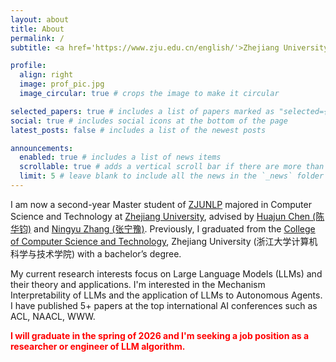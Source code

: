 ```yaml
---
layout: about
title: About
permalink: /
subtitle: <a href='https://www.zju.edu.cn/english/'>Zhejiang University</a>; <a href='https://github.com/zjunlp'>ZJUNLP</a>.

profile:
  align: right
  image: prof_pic.jpg
  image_circular: true # crops the image to make it circular

selected_papers: true # includes a list of papers marked as "selected={true}"
social: true # includes social icons at the bottom of the page
latest_posts: false # includes a list of the newest posts

announcements:
  enabled: true # includes a list of news items
  scrollable: true # adds a vertical scroll bar if there are more than 3 news items
  limit: 5 # leave blank to include all the news in the `_news` folder
---
```


I am now a second-year Master student of [ZJUNLP](https://github.com/zjunlp) majored in Computer Science and Technology at [Zhejiang University](https://www.zju.edu.cn/english/), advised by [Huajun Chen (陈华钧)](https://person.zju.edu.cn/huajun) and [Ningyu Zhang (张宁豫)](https://person.zju.edu.cn/ningyu). Previously, I graduated from the [College of Computer Science and Technology](http://www.en.cs.zju.edu.cn/), Zhejiang University (浙江大学计算机科学与技术学院) with a bachelor’s degree.

My current research interests focus on Large Language Models (LLMs) and their theory and applications. I'm interested in the Mechanism Interpretability of LLMs and the application of LLMs to Autonomous Agents. I have published 5+ papers at the top international AI conferences such as ACL, NAACL, WWW.

<b><span style="color: red; font-weight: bold;">I will graduate in the spring of 2026 and I'm seeking a job position as a researcher or engineer of LLM algorithm.</span></b>
